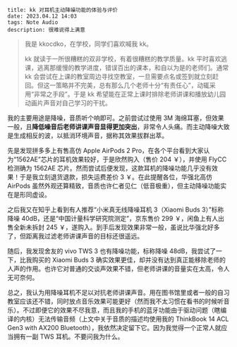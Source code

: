 ```
title: kk 对耳机主动降噪功能的体验与评价
date: 2023.04.12 14:03
tags: Note Audio
description: 很难说得上满意
```

> 我是 kkocdko，在学校，同学们喜欢喊我 kk。
>
> kk 就读于一所很糟糕的双非学校，有着很糟糕的教学质量。kk 平时喜欢逃课，逃离那缓慢的教学进度，错误百出的课本，和自以为是的老师们。通常 kk 会尝试在上课的教室周边寻找空教室，一旦需要点名或签到就立刻赶回。但这一策略并不完美，总有那么几个老师十分“有责任心”，动辄采用“非常之手段”。于是 kk 希望能在正常上课时排除老师讲课和播放幼儿园动画片声音对自己学习的干扰。

我的主要用途是降噪，音质听个响即可。之前尝试过使用 3M 海绵耳塞，但效果一般，且**降低噪音后老师讲课声音显得更加突出**，非常令人头痛。而主动降噪大致是生成相反的波，以抵消环境声音，据称其效果拔群出萃。

先是发现拼多多上有售高仿 Apple AirPods 2 Pro，在各个平台看到大家认为“1562AE”芯片的耳机效果较好，于是欣然购入（售价 204 ￥），并使用 FlyCC 检测确为 1562AE 芯片。然而尝试后便发现，这款耳机的降噪功能几乎没有效果！于是我立刻退货退款，损失运费差价 3 ￥。在此提醒各位，华强北高仿 AirPods 虽然外观还算精致，音质也许仁者见仁（低音极重），但主动降噪功能实在是形同虚设。

之后我又在知乎上看到有人推荐“小米真无线降噪耳机 3（Xiaomi Buds 3）”标称降噪 40dB，还是“中国计量科学研究院测定”，京东售价 299 ￥，闲鱼上有人出售全新未拆封 245 ￥，遂购入。到手后发现效果非常一般，虽说比华强北好多了，但距离我过滤老师讲课声音的目标还很遥远。

随后，我发现舍友的 vivo TWS 3 也有降噪功能，标称降噪 48dB，我尝试了一下，比我购买的 Xiaomi Buds 3 确实效果更佳，却并没有达到真正能移除老师的人声的作用。也许它对普通的交谈声效果不错，但老师讲课的音量实在太高，令人无可奈何。

总之，我认为用降噪耳机不足以对抗老师讲课声音。用在图书馆里或者一般的自习教室应该还不错，同时放点音乐效果可能更好（然而我不太习惯在看书的时候听音乐）。不过即便它的效果不尽我意，而且我的手机的蓝牙功能由于驱动问题（瞎编译的内核）无法传输音频（上文中关于音质的描述均使用我的 ThinkBook 14 ACL Gen3 with AX200 Bluetooth），我依然决定留下它。因为我觉得一个正常人就应当拥有一副 TWS 耳机。不要问我为什么。
